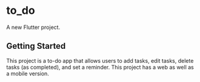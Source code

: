 # to_do

A new Flutter project.

## Getting Started

This project is a to-do app that allows users to add tasks, edit tasks, delete tasks (as completed), and set a reminder. This project has a web as well as a mobile version.

